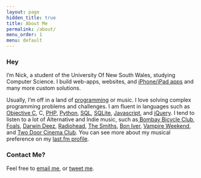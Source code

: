 ```yaml
---
layout: page
hidden_title: true
title: About Me
permalink: /about/
menu_order: 1
menu: default
---
```


### Hey

I’m Nick, a student of the University Of New South Wales, studying Computer Science. I build web-apps, websites, and [iPhone/iPad apps](http://listy.nickwhyte.com/)&nbsp;and many more custom solutions.

Usually, I’m off in a land of [programming](https://github.com/nickw444) or music. I love solving complex programming problems and challenges. I am fluent in languages such as [Objective C](http://en.wikipedia.org/wiki/Objective-C), C,&nbsp;[PHP](http://php.net), [Python](http://www.python.org/), [SQL](http://www.mysql.com/), [SQLite](http://www.sqlite.org/),&nbsp;[Javascript](http://en.wikipedia.org/wiki/JavaScript), and [jQuery](http://jquery.com/). I tend to listen to a lot of Alternative and Indie music, such as[ Bombay Bicycle Club](http://www.last.fm/music/Bombay+Bicycle+Club), [Foals](http://www.last.fm/music/Foals), [Darwin Deez](http://www.last.fm/music/Darwin+Deez), [Radiohead](http://www.last.fm/music/Radiohead), [The Smiths](http://www.last.fm/music/The+Smiths), [Bon Iver](http://www.last.fm/music/Bon+Iver), [Vampire Weekend](http://www.last.fm/music/Vampire+Weekend), and [Two Door Cinema Club](http://www.last.fm/music/Two+Door+Cinema+Club). You can see more about my musical preference on my [last.fm profile](http://www.last.fm/user/nickw444).

### Contact Me?

Feel free to [email me](mailto:nick@nickwhyte.com), or&nbsp;[tweet me](https://twitter.com/nickw444).
